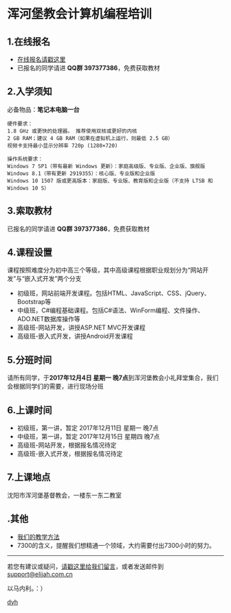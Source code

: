 # 浑河堡教会计算机编程培训

## 1.在线报名
- [在线报名请戳这里](https://www.wenjuan.in/s/f6zyum/)
- 已报名的同学请进 **QQ群 397377386**，免费获取教材


## 2.入学须知
必备物品：**笔记本电脑一台**

    硬件要求：
    1.8 GHz 或更快的处理器。 推荐使用双核或更好的内核
    2 GB RAM；建议 4 GB RAM（如果在虚拟机上运行，则最低 2.5 GB）
    视频卡支持最小显示分辨率 720p (1280×720)

    操作系统要求：
    Windows 7 SP1（带有最新 Windows 更新）：家庭高级版、专业版、企业版、旗舰版
    Windows 8.1（带有更新 2919355）：核心版、专业版和企业版
    Windows 10 1507 版或更高版本：家庭版、专业版、教育版和企业版（不支持 LTSB 和 Windows 10 S）



## 3.索取教材
已报名的同学请进 **QQ群 397377386**，免费获取教材


## 4.课程设置
课程按照难度分为初中高三个等级，其中高级课程根据职业规划分为“网站开发”与“嵌入式开发”两个分支

- 初级班，网站前端开发课程。包括HTML、JavaScript、CSS、jQuery、Bootstrap等
- 中级班，C#编程基础课程。包括C#语法、WinForm编程、文件操作、ADO.NET数据库操作等
- 高级班-网站开发，讲授ASP.NET MVC开发课程
- 高级班-嵌入式开发，讲授Android开发课程


## 5.分班时间
请所有同学，于**2017年12月4日 星期一 晚7点**到浑河堡教会小礼拜堂集合，我们会根据同学们的需要，进行现场分班


## 6.上课时间
- 初级班，第一讲，暂定 2017年12月11日 星期一 晚7点
- 中级班，第一讲，暂定 2017年12月15日 星期四 晚7点
- 高级班-网站开发，根据报名情况待定
- 高级班-嵌入式开发，根据报名情况待定


## 7.上课地点
沈阳市浑河堡基督教会，一楼东一东二教室


## .其他
- [我们的教学方法](教学方法.md)
- 7300的含义，提醒我们想精通一个领域，大约需要付出7300小时的努力。


--------------

若您有建议或疑问，[请戳这里给我们留言](https://github.com/ElijahLabs/7300/issues)，或者发送邮件到[support@elijah.com.cn](mailto:support@elijah.com.cn)

以马内利。：）

[dyh](https://github.com/dyh)
